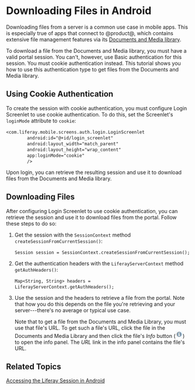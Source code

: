 # Downloading Files in Android

Downloading files from a server is a common use case in mobile apps. This is 
especially true of apps that connect to @product@, which contains extensive file 
management features via its 
[Documents and Media library](/discover/portal/-/knowledge_base/7-0/managing-documents-and-media). 

To download a file from the Documents and Media library, you must have a valid 
portal session. You can't, however, use Basic authentication for this session. 
You must cookie authentication instead. This tutorial shows you how to use this 
authentication type to get files from the Documents and Media library. 

## Using Cookie Authentication

To create the session with cookie authentication, you must configure Login 
Screenlet to use cookie authentication. To do this, set the Screenlet's 
`loginMode` attribute to `cookie`:

    <com.liferay.mobile.screens.auth.login.LoginScreenlet
            android:id="@+id/login_screenlet"
            android:layout_width="match_parent"
            android:layout_height="wrap_content"
            app:loginMode="cookie"
            />

Upon login, you can retrieve the resulting session and use it to download files 
from the Documents and Media library. 

## Downloading Files

After configuring Login Screenlet to use cookie authentication, you can retrieve 
the session and use it to download files from the portal. Follow these steps to 
do so: 

1.  Get the session with the `SessionContext` method 
    `createSessionFromCurrentSession()`: 

        Session session = SessionContext.createSessionFromCurrentSession();

2.  Get the authentication headers with the `LiferayServerContext` method 
    `getAuthHeaders()`: 

        Map<String, String> headers = LiferayServerContext.getAuthHeaders();

3.  Use the session and the headers to retrieve a file from the portal. Note 
    that how you do this depends on the file you're retrieving and your 
    server---there's no average or typical use case. 

    Note that to get a file from the Documents and Media Library, you must use 
    that file's URL. To get such a file's URL, click the file in the Documents 
    and Media Library and then click the file's *Info* button 
    (![Info](../../../images/icon-information.png)) 
    to open the info panel. The *URL* link in the info panel contains the file's 
    URL. 

## Related Topics

[Accessing the Liferay Session in Android](/develop/tutorials/-/knowledge_base/7-0/accessing-the-liferay-session-in-android)
